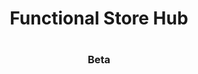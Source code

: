<div align="center">
<h1 align="center">Functional Store Hub<h1>
<p align="center" color="#6a737d"><p>
<h3 align="center">Beta<h3>
<br>
</div>
